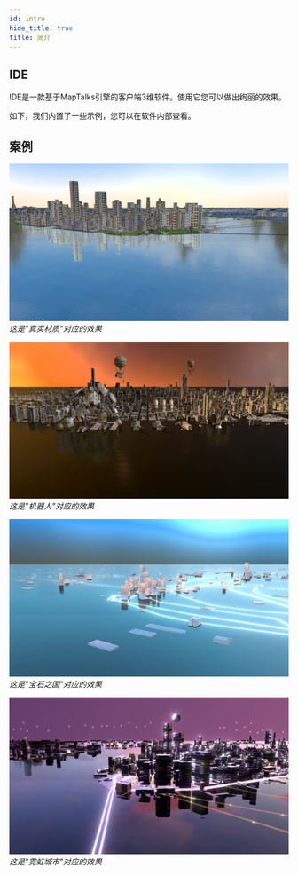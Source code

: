 ```yaml
---
id: intro
hide_title: true
title: 简介
---
```


## IDE

IDE是一款基于MapTalks引擎的客户端3维软件。使用它您可以做出绚丽的效果。

如下，我们内置了一些示例，您可以在软件内部查看。

## 案例

![简介](./assets/intro-1.png)
*这是"真实材质"对应的效果*

![简介](./assets/intro-2.png)
*这是"机器人"对应的效果*

![简介](./assets/intro-3.png)
*这是"宝石之国"对应的效果*

![简介](./assets/intro-4.png)
*这是"霓虹城市"对应的效果*
